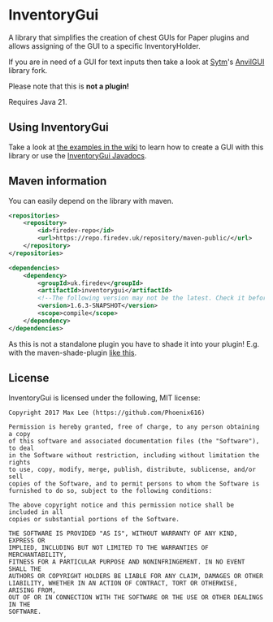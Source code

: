 # InventoryGui
A library that simplifies the creation of chest GUIs for Paper plugins and 
allows assigning of the GUI to a specific InventoryHolder. 

If you are in need of a GUI for text inputs then take a look at [Sytm](https://github.com/Sytm)'s [AnvilGUI](https://github.com/Sytm/AnvilGUI) library fork.

Please note that this is **not a plugin!**

Requires Java 21.

## Using InventoryGui
Take a look at [the examples in the wiki](https://wiki.phoenix616.dev/library:inventorygui:usage) to learn how to create a GUI with this library or use the [InventoryGui Javadocs](https://docs.phoenix616.dev/inventorygui/).

## Maven information
You can easily depend on the library with maven.
```xml
<repositories>
    <repository>
        <id>firedev-repo</id>
        <url>https://repo.firedev.uk/repository/maven-public/</url>
    </repository>
</repositories>
```
```xml
<dependencies>
    <dependency>
        <groupId>uk.firedev</groupId>
        <artifactId>inventorygui</artifactId>
        <!--The following version may not be the latest. Check it before using.-->
        <version>1.6.3-SNAPSHOT</version>
        <scope>compile</scope>
    </dependency>
</dependencies>
```
As this is not a standalone plugin you have to shade it into your plugin!
E.g. with the maven-shade-plugin [like this](https://github.com/Minebench/Pipes/blob/048337e7594684353e7360411b1ef6ba8e7223c4/pom.xml#L63-L82).

## License
InventoryGui is licensed under the following, MIT license:

```
Copyright 2017 Max Lee (https://github.com/Phoenix616)

Permission is hereby granted, free of charge, to any person obtaining a copy
of this software and associated documentation files (the "Software"), to deal
in the Software without restriction, including without limitation the rights
to use, copy, modify, merge, publish, distribute, sublicense, and/or sell
copies of the Software, and to permit persons to whom the Software is
furnished to do so, subject to the following conditions:

The above copyright notice and this permission notice shall be included in all
copies or substantial portions of the Software.

THE SOFTWARE IS PROVIDED "AS IS", WITHOUT WARRANTY OF ANY KIND, EXPRESS OR
IMPLIED, INCLUDING BUT NOT LIMITED TO THE WARRANTIES OF MERCHANTABILITY,
FITNESS FOR A PARTICULAR PURPOSE AND NONINFRINGEMENT. IN NO EVENT SHALL THE
AUTHORS OR COPYRIGHT HOLDERS BE LIABLE FOR ANY CLAIM, DAMAGES OR OTHER
LIABILITY, WHETHER IN AN ACTION OF CONTRACT, TORT OR OTHERWISE, ARISING FROM,
OUT OF OR IN CONNECTION WITH THE SOFTWARE OR THE USE OR OTHER DEALINGS IN THE
SOFTWARE.
```
